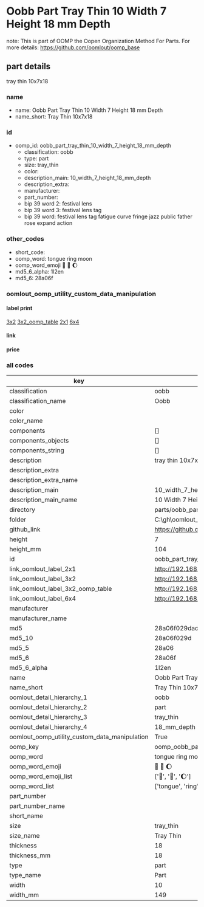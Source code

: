 # Oobb Part Tray Thin 10 Width 7 Height 18 mm Depth  

note: This is part of OOMP the Oopen Organization Method For Parts. For more details: https://github.com/oomlout/oomp_base

##  part details
  



tray thin 10x7x18



### name
* name: Oobb Part Tray Thin 10 Width 7 Height 18 mm Depth
* name_short: Tray Thin 10x7x18 
### id
* oomp_id: oobb_part_tray_thin_10_width_7_height_18_mm_depth
  * classification: oobb
  * type: part
  * size: tray_thin
  * color: 
  * description_main: 10_width_7_height_18_mm_depth
  * description_extra: 
  * manufacturer: 
  * part_number: 
  * bip 39 word 2: festival lens
  * bip 39 word 3: festival lens tag
  * bip 39 word: festival lens tag fatigue curve fringe jazz public father rose expand action

### other_codes
* short_code: 
* oomp_word: tongue ring moon
* oomp_word_emoji :tongue: :ring: :moon:
* md5_6_alpha: 1l2en
* md5_6: 28a06f






### oomlout_oomp_utility_custom_data_manipulation
#### label print
[3x2](http://192.168.1.245:1112/?label=oomp%201l2en)
[3x2_oomp_table](http://192.168.1.108:1112/?label=oomp%201l2en)
[2x1](http://192.168.1.242:1112/?label=oomp%201l2en)
[6x4](http://192.168.1.55:1112/?label=oomp%201l2en)    

#### link

                              

#### price







### all codes 
| key | value |  
| --- | --- |  
| classification | oobb |  
| classification_name | Oobb |  
| color |  |  
| color_name |  |  
| components | [] |  
| components_objects | [] |  
| components_string | [] |  
| description | tray thin 10x7x18 |  
| description_extra |  |  
| description_extra_name |  |  
| description_main | 10_width_7_height_18_mm_depth |  
| description_main_name | 10 Width 7 Height 18 mm Depth |  
| directory | parts/oobb_part_tray_thin_10_width_7_height_18_mm_depth |  
| folder | C:\gh\oomlout_oobb_version_4_generated_parts\parts\oobb_part_tray_thin_10_width_7_height_18_mm_depth |  
| github_link | https://github.com/oomlout/oomlout_oomp_part_src/tree/main/parts/oobb_part_tray_thin_10_width_7_height_18_mm_depth |  
| height | 7 |  
| height_mm | 104 |  
| id | oobb_part_tray_thin_10_width_7_height_18_mm_depth |  
| link_oomlout_label_2x1 | http://192.168.1.242:1112/?label=oomp%201l2en |  
| link_oomlout_label_3x2 | http://192.168.1.245:1112/?label=oomp%201l2en |  
| link_oomlout_label_3x2_oomp_table | http://192.168.1.108:1112/?label=oomp%201l2en |  
| link_oomlout_label_6x4 | http://192.168.1.55:1112/?label=oomp%201l2en |  
| manufacturer |  |  
| manufacturer_name |  |  
| md5 | 28a06f029dad0eed741b253dba600aa9 |  
| md5_10 | 28a06f029d |  
| md5_5 | 28a06 |  
| md5_6 | 28a06f |  
| md5_6_alpha | 1l2en |  
| name | Oobb Part Tray Thin 10 Width 7 Height 18 mm Depth |  
| name_short | Tray Thin 10x7x18  |  
| oomlout_detail_hierarchy_1 | oobb |  
| oomlout_detail_hierarchy_2 | part |  
| oomlout_detail_hierarchy_3 | tray_thin |  
| oomlout_detail_hierarchy_4 | 18_mm_depth |  
| oomlout_oomp_utility_custom_data_manipulation | True |  
| oomp_key | oomp_oobb_part_tray_thin_10_width_7_height_18_mm_depth |  
| oomp_word | tongue ring moon |  
| oomp_word_emoji | :tongue: :ring: :moon: |  
| oomp_word_emoji_list | [':tongue:', ':ring:', ':moon:'] |  
| oomp_word_list | ['tongue', 'ring', 'moon'] |  
| part_number |  |  
| part_number_name |  |  
| short_name |  |  
| size | tray_thin |  
| size_name | Tray Thin |  
| thickness | 18 |  
| thickness_mm | 18 |  
| type | part |  
| type_name | Part |  
| width | 10 |  
| width_mm | 149 |  
